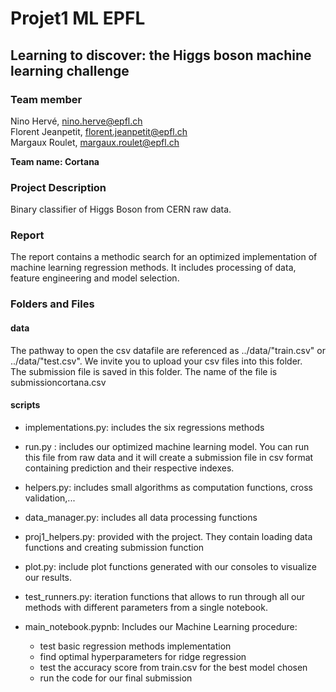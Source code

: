 # Projet1 ML EPFL

## Learning to discover: the Higgs boson machine learning challenge

### Team member
Nino Hervé, nino.herve@epfl.ch   
Florent Jeanpetit, florent.jeanpetit@epfl.ch   
Margaux Roulet, margaux.roulet@epfl.ch  

**Team name: Cortana**

### Project Description
Binary classifier of Higgs Boson from CERN raw data.

### Report
The report contains a methodic search for an optimized implementation of machine learning regression methods. It includes processing of data, feature engineering and model selection.

### Folders and Files
#### data
The pathway to open the csv datafile are referenced as ../data/"train.csv" or ../data/"test.csv". We invite you to upload your csv files into this folder.  
The submission file is saved in this folder. The name of the file is submissioncortana.csv

#### scripts
* implementations.py: includes the six regressions methods
* run.py : includes our optimized machine learning model. You can run this file from raw data and it will create a submission file in csv format containing prediction and their respective indexes.
* helpers.py: includes small algorithms as computation functions, cross validation,...
* data_manager.py: includes all data processing functions
* proj1_helpers.py: provided with the project. They contain loading data functions and creating submission function
* plot.py: include plot functions generated with our consoles to visualize our results.
* test_runners.py: iteration functions that allows to run through all our methods with different parameters from a single notebook.

* main_notebook.pypnb: Includes our Machine Learning procedure:
  * test basic regression methods implementation
  * find optimal hyperparameters for ridge regression
  * test the accuracy score from train.csv for the best model chosen
  * run the code for our final submission
